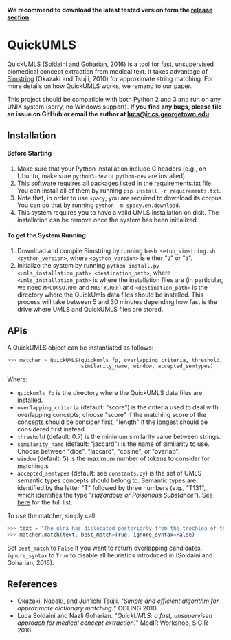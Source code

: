 **We recommend to download the latest tested version form the [release section](https://github.com/Georgetown-IR-Lab/QuickUMLS/releases)**.

# QuickUMLS

QuickUMLS (Soldaini and Goharian, 2016) is a tool for fast, unsupervised  biomedical concept extraction from medical text.
It takes advantage of [Simstring](http://www.chokkan.org/software/simstring/) (Okazaki and Tsujii, 2010) for approximate string matching.
For more details on how QuickUMLS works, we remand to our paper.

This project should be compatible with both Python 2 and 3 and run on any UNIX system (sorry, no Windows support). **If you find any bugs, please file an issue on GitHub or email the author at luca@ir.cs.georgetown.edu**.

## Installation

#### Before Starting

1. Make sure that your Python installation include C headers (e.g., on Ubuntu, make sure `python3-dev` or `python-dev` are installed).
2. This software requires all packages listed in the requirements.txt file. You can install all of them by running `pip install -r requirements.txt`.
3. Note that, in order to use `spacy`, you are required to download its corpus. You can do that by running `python -m spacy.en.download`.
4. This system requires you to have a valid UMLS installation on disk. The installation can be remove once the system has been initialized.

#### To get the System Running

1. Download and compile Simstring by running `bash setup_simstring.sh <python_version>`, where `<python_version>` is either "`2`" or "`3`".
2. Initialize the system by running `python install.py <umls_installation_path> <destination_path>`, where `<umls_installation_path>` is where the installation files are (in particular, we need `MRCONSO.RRF` and `MRSTY.RRF`) and `<destination_path>` is the directory where the QuickUmls data files should be installed. This process will take between 5 and 30 minutes depending how fast is the drive where UMLS and QuickUMLS files are stored.

## APIs

A QuickUMLS object can be instantiated as follows:

```python
>>> matcher = QuickUMLS(quickumls_fp, overlapping_criteria, threshold,
                        similarity_name, window, accepted_semtypes)
```

Where:

- `quickumls_fp` is the directory where the QuickUMLS data files are installed.
- `overlapping_criteria` (default: "score") is the criteria used to deal with overlapping concepts; choose "score" if the matching score of the concepts should be consider first, "length" if the longest should be considered first instead.
- `threshold` (default: 0.7) is the minimum similarity value between strings.
- `similarity_name` (default: "jaccard") is the name of similarity to use. Choose between "dice", "jaccard", "cosine", or "overlap".
- `window` (default: 5) is the maximum number of tokens to consider for matching.s
- `accepted_semtypes` (default: see `constants.py`) is the set of UMLS semantic types concepts should belong to. Semantic types are identified by the letter "T" followed by three numbers (e.g., "T131", which identifies the type *"Hazardous or Poisonous Substance"*). See [here](https://metamap.nlm.nih.gov/Docs/SemanticTypes_2013AA.txt) for the full list.

To use the matcher, simply call

```python
>>> text = "The ulna has dislocated posteriorly from the trochlea of the humerus."
>>> matcher.match(text, best_match=True, ignore_syntax=False)
```

Set `best_match` to `False` if you want to return overlapping candidates, `ignore_syntax` to `True` to disable all heuristics introduced in (Soldaini and Goharian, 2016).


## References

- Okazaki, Naoaki, and Jun'ichi Tsujii. "*Simple and efficient algorithm for approximate dictionary matching.*" COLING 2010.
- Luca Soldaini and Nazli Goharian. "*QuickUMLS: a fast, unsupervised approach for medical concept extraction.*" MedIR Workshop, SIGIR 2016.
